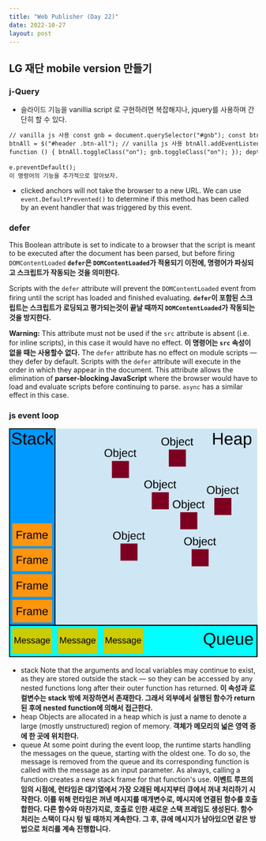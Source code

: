 ```yaml
---
title: "Web Publisher (Day 22)"
date: 2022-10-27
layout: post
---
```


## LG 재단 mobile version 만들기

### j-Query

- 슬라이드 기능을 vanillia script 로 구현하려면 복잡해지나, jquery를 사용하며 간단히 할 수 있다.

```html
// vanilla js 사용 const gnb = document.querySelector("#gnb"); const btnAll = document.querySelector("#header .btn-all"); //jquey 사용 const depth01 = $("#gnb .depth01"); const gnb = $("#gnb"); const
btnAll = $("#header .btn-all"); // vanilla js 사용 btnAll.addEventListener("click", function () { btnAll.classList.toggle("on"); gnb.classList.toggle("on"); }); //jquery 사용 btnAll.on("click",
function () { btnAll.toggleClass("on"); gnb.toggleClass("on"); }); depth01.on("click", function (e) { e.preventDefault(); const depth02 = $(this).next(); depth02.slideToggle(); });
```

```
e.preventDefault();
이 명령어의 기능을 추가적으로 알아보자.
```

- clicked anchors will not take the browser to a new URL. We can use `event.DefaultPrevented()` to determine if this method has been called by an event handler that was triggered by this event.

### defer

This Boolean attribute is set to indicate to a browser that the script is meant to be executed after the document has been parsed, but before firing `DOMContentLoaded`
**`defer`은 `DOMContentLoaded`가 적용되기 이전에, 명령어가 파싱되고 스크립트가 작동되는 것을 의미한다.**

Scripts with the `defer` attribute will prevent the `DOMContentLoaded` event from firing until the script has loaded and finished evaluating.
**`defer`이 포함된 스크립트는 스크립트가 로딩되고 평가되는것이 끝날 때까지 `DOMContentLoaded`가 작동되는 것을 방지한다.**

**Warning:** This attribute must not be used if the `src` attribute is absent (i.e. for inline scripts), in this case it would have no effect.
**이 명령어는 `src` 속성이 없을 때는 사용할수 없다.**
The `defer` attribute has no effect on module scripts — they defer by default.
Scripts with the `defer` attribute will execute in the order in which they appear in the document.
This attribute allows the elimination of **parser-blocking JavaScript** where the browser would have to load and evaluate scripts before continuing to parse. `async` has a similar effect in this case.

### js event loop

<img src="../assets/imgs/eventLoop.svg"><br>

- stack
  Note that the arguments and local variables may continue to exist, as they are stored outside the stack — so they can be accessed by any nested functions long after their outer function has returned.
  **이 속성과 로컬변수는 stack 밖에 저장하면서 존재한다. 그래서 외부에서 실행된 함수가 return된 후에 nested function에 의해서 접근한다.**
- heap
  Objects are allocated in a heap which is just a name to denote a large (mostly unstructured) region of memory.
  **객체가 메모리의 넓은 영역 중에 한 곳에 위치한다.**
- queue
  At some point during the event loop, the runtime starts handling the messages on the queue, starting with the oldest one. To do so, the message is removed from the queue and its corresponding function is called with the message as an input parameter. As always, calling a function creates a new stack frame for that function's use.
  **이벤트 루프의 임의 시점에, 런타임은 대기열에서 가장 오래된 메시지부터 큐에서 꺼내 처리하기 시작한다. 이를 위해 런타임은 꺼낸 메시지를 매개변수로, 메시지에 연결된 함수를 호출합한다. 다른 함수와 마찬가지로, 호출로 인한 새로운 스택 프레임도 생성된다.
  함수 처리는 스택이 다시 텅 빌 때까지 계속한다. 그 후, 큐에 메시지가 남아있으면 같은 방법으로 처리를 계속 진행합니다.**
